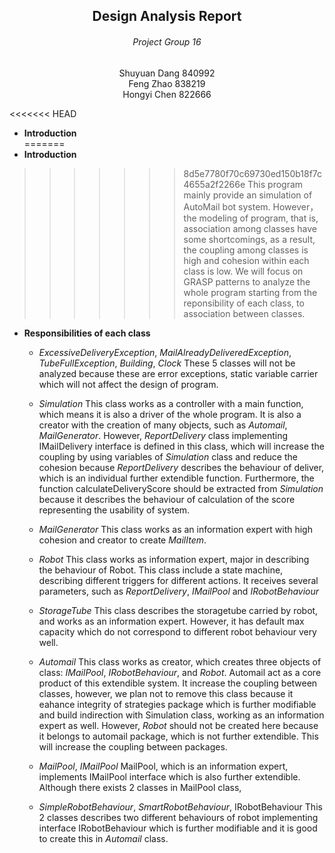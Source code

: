 ## <center>  Design Analysis Report </center>
######  <center> Project Group 16 </center>
<center> Shuyuan Dang 840992 </center>
<center> Feng Zhao 838219</center>
<center> Hongyi Chen 822666</center>


<<<<<<< HEAD
- **Introduction**  
=======
- **Introduction**
>>>>>>> 8d5e7780f70c69730ed150b18f7c4655a2f2266e
 This program mainly provide an simulation of AutoMail bot system. However，the modeling of program, that is, association among classes have some shortcomings, as a result, the coupling among classes is high and cohesion within each class is low. We will focus on GRASP patterns to analyze the whole program starting from the reponsibility of each class, to association between classes.

- **Responsibilities of each class**
    - _ExcessiveDeliveryException_, _MailAlreadyDeliveredException_, _TubeFullException_, _Building_, _Clock_
    These 5 classes will not be analyzed because these are error exceptions, static variable carrier which will not affect the design of program.

    - _Simulation_
    This class works as a controller with a main function, which means it is also a driver of the whole program. It is also a creator with the creation of many objects, such as _Automail_, _MailGenerator_. However, _ReportDelivery_ class implementing IMailDelivery interface is defined in this class, which will increase the coupling by using variables of _Simulation_ class and reduce the cohesion because _ReportDelivery_ describes the behaviour of deliver, which is an individual further extendible function. Furthermore, the function calculateDeliveryScore should be extracted from _Simulation_ because it describes the behaviour of calculation of the score representing the usability of system.

    - _MailGenerator_
      This class works as an information expert with high cohesion and creator to create _MailItem_.

    - _Robot_
      This class works as information expert, major in describing the behaviour of Robot. This class include a state machine, describing different triggers for different actions. It receives several parameters, such as _ReportDelivery_, _IMailPool_ and _IRobotBehaviour_

    - _StorageTube_
      This class describes the storagetube carried by robot, and works as an information expert. However, it has default max capacity which do not correspond to different robot behaviour very well.

    - _Automail_
    This class works as creator, which creates three objects of class: _IMailPool_, _IRobotBehaviour_, and _Robot_. Automail act as a core product of this extendible system. It increase the coupling between classes, however, we plan not to remove this class because it eahance integrity of strategies package which is further modifiable and build indirection with Simulation class, working as an information expert as well. However, _Robot_ should not be created here because it belongs to automail package, which is not further extendible. This will increase the coupling between packages.

    - _MailPool_, _IMailPool_
    MailPool, which is an information expert, implements IMailPool interface which is also further extendible. Although there exists 2 classes in MailPool class,

    - _SimpleRobotBehaviour_, _SmartRobotBehaviour_, IRobotBehaviour
    This 2 classes describes two different behaviours of robot implementing interface IRobotBehaviour which is further modifiable and it is good to create this in _Automail_ class.
